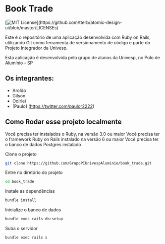# Book Trade

[![MIT License](https://img.shields.io/apm/l/atomic-design-ui.svg?)](https://github.com/tterb/atomic-design-ui/blob/master/LICENSEs)

Este é o repositório de uma aplicação desenvolvida com Ruby on Rails, utilizando Git como ferramenta de versionamento de código e parte do Projeto Integrador da Univesp.

Esta aplicação é desenvolvida pelo grupo de alunos da Univesp, no Polo de Alumínio - SP

## Os integrantes:
 - Aroldo
 - Gilson
 - Odirlei
 - [Paulo] (https://twitter.com/paulor2222)

## Como Rodar esse projeto localmente

Você precisa ter instalados o Ruby, na versão 3.0 ou maior
Você precisa ter o framework Ruby on Rails instalado na versão 6 ou maior
Você precisa ter o banco de dados Postgres instalado

Clone o projeto

```bash
git clone https://github.com/GrupoPIUnivespAluminio/book_trade.git
```

Entre no diretório do projeto

```bash
cd book_trade
```

Instale as dependências

```bash
bundle install
```
Inicialize o banco de dados

```bash
bundle exec rails db:setup
```
Suba o servidor

```bash
bundle exec rails s
```

